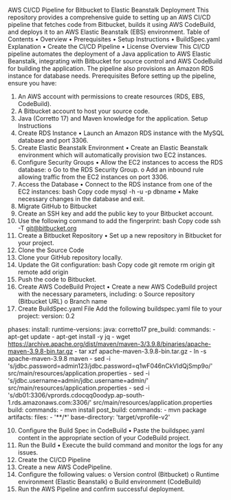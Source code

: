 AWS CI/CD Pipeline for Bitbucket to Elastic Beanstalk Deployment
This repository provides a comprehensive guide to setting up an AWS CI/CD pipeline that fetches code from Bitbucket, builds it using AWS CodeBuild, and deploys it to an AWS Elastic Beanstalk (EBS) environment.
Table of Contents
•	Overview
•	Prerequisites
•	Setup Instructions
•	BuildSpec.yaml Explanation
•	Create the CI/CD Pipeline
•	License
Overview
This CI/CD pipeline automates the deployment of a Java application to AWS Elastic Beanstalk, integrating with Bitbucket for source control and AWS CodeBuild for building the application. The pipeline also provisions an Amazon RDS instance for database needs.
Prerequisites
Before setting up the pipeline, ensure you have:
1.	An AWS account with permissions to create resources (RDS, EBS, CodeBuild).
2.	A Bitbucket account to host your source code.
3.	Java (Corretto 17) and Maven knowledge for the application.
Setup Instructions
1. Create RDS Instance
•	Launch an Amazon RDS instance with the MySQL database and port 3306.
2. Create Elastic Beanstalk Environment
•	Create an Elastic Beanstalk environment which will automatically provision two EC2 instances.
3. Configure Security Groups
•	Allow the EC2 instances to access the RDS database:
o	Go to the RDS Security Group.
o	Add an inbound rule allowing traffic from the EC2 instances on port 3306.
4. Access the Database
•	Connect to the RDS instance from one of the EC2 instances:
bash
Copy code
mysql -h <RDS-EP> -u <username> -p<password> dbname
•	Make necessary changes in the database and exit.
5. Migrate GitHub to Bitbucket
1.	Create an SSH key and add the public key to your Bitbucket account.
2.	Use the following command to add the fingerprint:
bash
Copy code
ssh -T git@bitbucket.org
6. Create a Bitbucket Repository
•	Set up a new repository in Bitbucket for your project.
7. Clone the Source Code
1.	Clone your GitHub repository locally.
2.	Update the Git configuration:
bash
Copy code
git remote rm origin
git remote add origin <bitbucket-url>
3.	Push the code to Bitbucket.
8. Create AWS CodeBuild Project
•	Create a new AWS CodeBuild project with the necessary parameters, including:
o	Source repository (Bitbucket URL)
o	Branch name
9. Create BuildSpec.yaml File
Add the following buildspec.yaml file to your project:
version: 0.2

phases:
  install:
    runtime-versions:
      java: corretto17
  pre_build:
    commands:
      - apt-get update
      - apt-get install -y jq 
      - wget https://archive.apache.org/dist/maven/maven-3/3.9.8/binaries/apache-maven-3.9.8-bin.tar.gz
      - tar xzf apache-maven-3.9.8-bin.tar.gz
      - ln -s apache-maven-3.9.8 maven
      - sed -i 's/jdbc.password=admin123/jdbc.password=q1wF046nCkVIdQjSmp9o/' src/main/resources/application.properties
      - sed -i 's/jdbc.username=admin/jdbc.username=admin/' src/main/resources/application.properties
      - sed -i 's/db01:3306/vprords.cdocqq0oodyp.ap-south-1.rds.amazonaws.com:3306/' src/main/resources/application.properties
  build:
    commands:
      - mvn install
  post_build:
    commands:
      - mvn package
artifacts:
  files:
    - '**/*'
  base-directory: 'target/vprofile-v2'

10. Configure the Build Spec in CodeBuild
•	Paste the buildspec.yaml content in the appropriate section of your CodeBuild project.
11. Run the Build
•	Execute the build command and monitor the logs for any issues.
12. Create the CI/CD Pipeline
1.	Create a new AWS CodePipeline.
2.	Configure the following values:
o	Version control (Bitbucket)
o	Runtime environment (Elastic Beanstalk)
o	Build environment (CodeBuild)
3.	Run the AWS Pipeline and confirm successful deployment.

